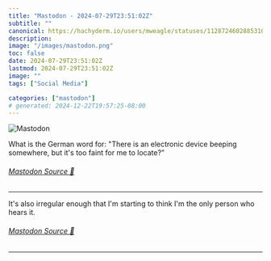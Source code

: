 ```yaml
---
title: "Mastodon - 2024-07-29T23:51:02Z"
subtitle: ""
canonical: https://hachyderm.io/users/mweagle/statuses/112872460288531063
description:
image: "/images/mastodon.png"
toc: false
date: 2024-07-29T23:51:02Z
lastmod: 2024-07-29T23:51:02Z
image: ""
tags: ["Social Media"]

categories: ["mastodon"]
# generated: 2024-12-22T19:57:25-08:00
---
```

![Mastodon](/images/mastodon.png)

<p>What is the German word for: &quot;There is an electronic device beeping somewhere, but it&#39;s too faint for me to locate?”</p>


###### [Mastodon Source 🐘](https://hachyderm.io/@mweagle/112872460288531063)

___

<p>It&#39;s also irregular enough that I&#39;m starting to think I&#39;m the only person who hears it.</p>


###### [Mastodon Source 🐘](https://hachyderm.io/@mweagle/112872513817402097)

___
